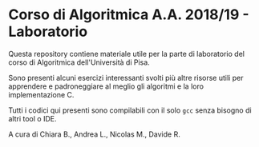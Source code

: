 # Corso di Algoritmica A.A. 2018/19 - Laboratorio
Questa repository contiene materiale utile per la parte di laboratorio del corso di Algoritmica dell'Università di Pisa.

Sono presenti alcuni esercizi interessanti svolti più altre risorse utili per apprendere e padroneggiare al meglio gli algoritmi e la loro implementazione C.

Tutti i codici qui presenti sono compilabili con il solo `gcc` senza bisogno di altri tool o IDE.



A cura di Chiara B., Andrea L., Nicolas M., Davide R.
